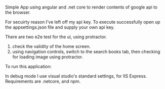 Simple App using angular and .net core to render contents of google api to the browser. 

For secuirty reason I've left off my api key. To execute successfully open up the appsettings.json file and supply your own api key. 

There are two e2e test for the ui, using protractor. 
1) check the validity of the home screen. 
2) using navigation controls, switch to the search books tab, then checking for loading image using protractor.

To run this application:

In debug mode I use visual studio's standard settings, for IIS Express.
Requirements are .netcore, and npm. 